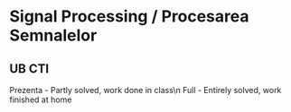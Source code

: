 # Signal Processing / Procesarea Semnalelor
## UB CTI

Prezenta - Partly solved, work done in class\n
Full - Entirely solved, work finished at home
